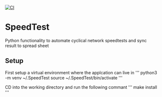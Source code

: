 [![CI](https://github.com/floroe1988/SpeedTest/actions/workflows/main.yml/badge.svg)](https://github.com/floroe1988/SpeedTest/actions/workflows/main.yml)

# SpeedTest
Python functionality to automate cyclical network speedtests and sync result to spread sheet

## Setup
First setup a virtual environment where the applcation can live in
'''
python3 -m venv ~/.SpeedTest
source ~/.SpeedTest/bin/activate
'''

CD into the working directory and run the following commant
'''
make install
'''
